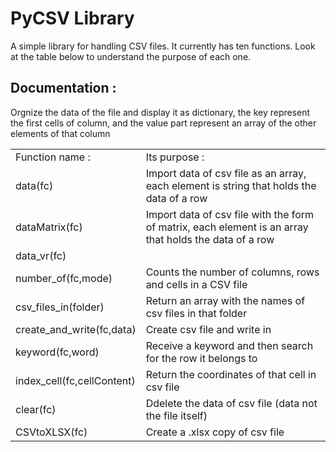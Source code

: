# PyCSV Library
A simple library for handling CSV files. It currently has ten functions. Look at the table below to understand the purpose of each one.
<h2>Documentation :</h2>
<table>
    <tr>
        <td>Function name :</td>
        <td>Its purpose :</td>
    </tr>
    <tr>
        <td>data(fc)</td>
        <td>Import data of csv file as an array, each element is string that holds the data of a row</td>
    </tr>
    <tr>
        <td>dataMatrix(fc)</td>
        <td>Import data of csv file with the form of matrix, each element is an array that holds the data of a row </td>
    </tr>
    <tr>
        <td>data_vr(fc)</td>
        <and>Orgnize the data of the file and display it as dictionary, the key represent the first cells of column, and the value part represent an array of the other elements of that column</td>
    </tr>
    <tr>
        <td>number_of(fc,mode)</td>
        <td>Counts the number of columns, rows and cells in a CSV file</td>
    </tr>
    <tr>
        <td>csv_files_in(folder)</td>
        <td>Return an array with the names of csv files in that folder</td>
    </tr>
    <tr>
        <td>create_and_write(fc,data)</td>
        <td>Create csv file and write in </td>
    </tr>
    <tr>
        <td>keyword(fc,word)</td>
        <td>Receive a keyword and then search for the row it belongs to</td>
    </tr>
    <tr>
        <td>index_cell(fc,cellContent)</td>
        <td>Return the coordinates of that cell in csv file</td>
    </tr>
    <tr>
        <td>clear(fc)</td>
        <td>Ddelete the data of csv file (data not the file itself)</td>
    </tr>
    <tr>
        <td>CSVtoXLSX(fc)</td>
        <td>Create a .xlsx copy of csv file</td>
    </tr>
</table>